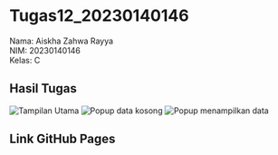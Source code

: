# Tugas12_20230140146

Nama: Aiskha Zahwa Rayya  
NIM: 20230140146  
Kelas: C

## Hasil Tugas
![Tampilan Utama](https://github.com/user-attachments/assets/f2570f5c-9034-440e-9387-d5e2fc7be448)
![Popup data kosong](https://github.com/user-attachments/assets/bc18965e-b940-4210-b6cb-3215779e0ca7)
![Popup menampilkan data](https://github.com/user-attachments/assets/29dfb5d1-9607-473b-893e-2d10e099b56c)


## Link GitHub Pages
